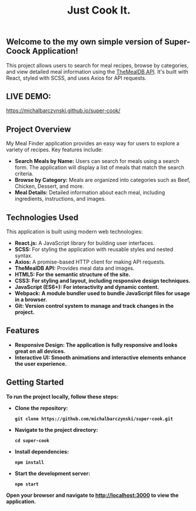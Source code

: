 <!DOCTYPE html>
<html lang="pl">
<body>
    <header>
        <div class="container">
            <div id="branding">
                <h1><span class="highlight">Just Cook It.</span></h1>
            </div>
        </div>
    </header>
    <div class="container">
        <div class="content">
            <h2>Welcome to the my own simple version of Super-Coock Application!</h2>
            <p>This project allows users to search for meal recipes, browse by categories, and view detailed meal information using the <a href="https://www.TheMealDB.com/" target="_blank" class="highlight">TheMealDB API</a>. It's built with React, styled with SCSS, and uses Axios for API requests.</p>
        </div>
        <div class="live-demo">
            <h2>LIVE DEMO:</h2>
            <a href="https://michalbarczynski.github.io/super-cook/" target="_blank">https://michalbarczynski.github.io/super-cook/</a>
        </div>
        <div class="content">
            <h2>Project Overview</h2>
            <p>My Meal Finder application provides an easy way for users to explore a variety of recipes. Key features include:</p>
            <ul>
                <li><strong>Search Meals by Name:</strong> Users can search for meals using a search form. The application will display a list of meals that match the search criteria.</li>
                <li><strong>Browse by Category:</strong> Meals are organized into categories such as Beef, Chicken, Dessert, and more.</li>
                <li><strong>Meal Details:</strong> Detailed information about each meal, including ingredients, instructions, and images.</li>
            </ul>
        </div>
        <div class="content">
            <h2>Technologies Used</h2>
            <p>This application is built using modern web technologies:</p>
            <ul>
                <li><strong>React.js:</strong> A JavaScript library for building user interfaces.</li>
                <li><strong>SCSS:</strong> For styling the application with reusable styles and nested syntax.</li>
                <li><strong>Axios:</strong> A promise-based HTTP client for making API requests.</li>
                <li><strong>TheMealDB API:</strong> Provides meal data and images.</li>
                <li><strong>HTML5: For the semantic structure of the site.</li>
                <li><strong>CSS3: For styling and layout, including responsive design techniques.</li>
                <li><strong>JavaScript (ES6+): For interactivity and dynamic content.</li>
                <li><strong>Webpack: A module bundler used to bundle JavaScript files for usage in a browser.</li>
                <li><strong>Git: Version control system to manage and track changes in the project.</li>
            </ul>
        </div>
        <div class="content">
            <h2>Features</h2>
            <ul>
                <li><strong>Responsive Design:</strong> The application is fully responsive and looks great on all devices.</li>
                <li><strong>Interactive UI:</strong> Smooth animations and interactive elements enhance the user experience.</li>
            </ul>
        </div>
        <div class="content">
            <h2>Getting Started</h2>
            <p>To run the project locally, follow these steps:</p>
            <ul>
                <li><strong>Clone the repository:</strong></li>
                <pre><code>git clone https://github.com/michalbarczynski/super-cook.git</code></pre>
                <li><strong>Navigate to the project directory:</strong></li>
                <pre><code>cd super-cook</code></pre>
                <li><strong>Install dependencies:</strong></li>
                <pre><code>npm install</code></pre>
                <li><strong>Start the development server:</strong></li>
                <pre><code>npm start</code></pre>
            </ul>
            <p>Open your browser and navigate to <a href="http://localhost:3000" target="_blank">http://localhost:3000</a> to view the application.</p>
        </div>
    </div>
</body>
</html>
